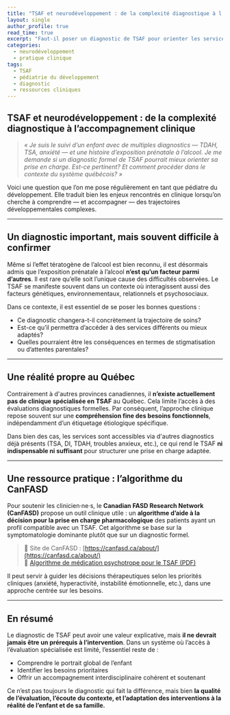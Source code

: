 ```yaml
---
title: "TSAF et neurodéveloppement : de la complexité diagnostique à l’accompagnement clinique"
layout: single
author_profile: true
read_time: true
excerpt: "Faut-il poser un diagnostic de TSAF pour orienter les services? Réflexions cliniques sur l'étiologie, les besoins fonctionnels et les ressources disponibles."
categories: 
  - neurodéveloppement
  - pratique clinique
tags:
  - TSAF
  - pédiatrie du développement
  - diagnostic
  - ressources cliniques
---
```


## TSAF et neurodéveloppement : de la complexité diagnostique à l’accompagnement clinique

> *« Je suis le suivi d’un enfant avec de multiples diagnostics — TDAH, TSA, anxiété — et une histoire d’exposition prénatale à l’alcool. Je me demande si un diagnostic formel de TSAF pourrait mieux orienter sa prise en charge. Est-ce pertinent? Et comment procéder dans le contexte du système québécois? »*

Voici une question que l’on me pose régulièrement en tant que pédiatre du développement. Elle traduit bien les enjeux rencontrés en clinique lorsqu’on cherche à comprendre — et accompagner — des trajectoires développementales complexes.

---

## Un diagnostic important, mais souvent difficile à confirmer

Même si l’effet tératogène de l’alcool est bien reconnu, il est désormais admis que l’exposition prénatale à l’alcool **n’est qu’un facteur parmi d’autres**. Il est rare qu’elle soit l’unique cause des difficultés observées. Le TSAF se manifeste souvent dans un contexte où interagissent aussi des facteurs génétiques, environnementaux, relationnels et psychosociaux.

Dans ce contexte, il est essentiel de se poser les bonnes questions :

- Ce diagnostic changera-t-il concrètement la trajectoire de soins?
- Est-ce qu’il permettra d’accéder à des services différents ou mieux adaptés?
- Quelles pourraient être les conséquences en termes de stigmatisation ou d’attentes parentales?

---

## Une réalité propre au Québec

Contrairement à d'autres provinces canadiennes, il **n’existe actuellement pas de clinique spécialisée en TSAF** au Québec. Cela limite l’accès à des évaluations diagnostiques formelles. Par conséquent, l’approche clinique repose souvent sur une **compréhension fine des besoins fonctionnels**, indépendamment d’un étiquetage étiologique spécifique.

Dans bien des cas, les services sont accessibles via d'autres diagnostics déjà présents (TSA, DI, TDAH, troubles anxieux, etc.), ce qui rend le TSAF **ni indispensable ni suffisant** pour structurer une prise en charge adaptée.

---

## Une ressource pratique : l’algorithme du CanFASD

Pour soutenir les clinicien·ne·s, le **Canadian FASD Research Network (CanFASD)** propose un outil clinique utile : un **algorithme d’aide à la décision pour la prise en charge pharmacologique** des patients ayant un profil compatible avec un TSAF. Cet algorithme se base sur la symptomatologie dominante plutôt que sur un diagnostic formel.

> 🔗 Site de CanFASD : [https://canfasd.ca/about/](https://canfasd.ca/about/)  
> 📄 [Algorithme de médication psychotrope pour le TSAF (PDF)](https://canfasd.ca/wp-content/uploads/2024/05/Algorithme-de-medication-psychotrope-pour-le-TSAF.pdf)

Il peut servir à guider les décisions thérapeutiques selon les priorités cliniques (anxiété, hyperactivité, instabilité émotionnelle, etc.), dans une approche centrée sur les besoins.

---

## En résumé

Le diagnostic de TSAF peut avoir une valeur explicative, mais **il ne devrait jamais être un prérequis à l’intervention**. Dans un système où l’accès à l’évaluation spécialisée est limité, l’essentiel reste de :

- Comprendre le portrait global de l’enfant
- Identifier les besoins prioritaires
- Offrir un accompagnement interdisciplinaire cohérent et soutenant

Ce n’est pas toujours le diagnostic qui fait la différence, mais bien **la qualité de l’évaluation, l’écoute du contexte, et l’adaptation des interventions à la réalité de l’enfant et de sa famille.**